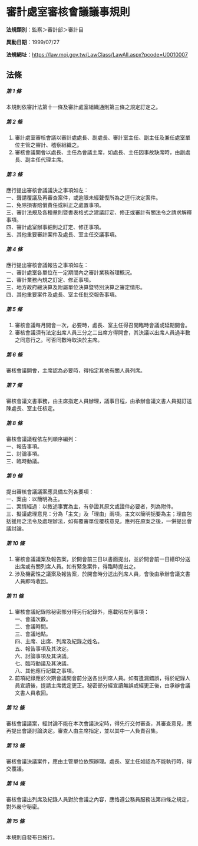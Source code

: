 # 審計處室審核會議議事規則

**法規類別**：監察＞審計部＞審計目

**異動日期**：1999/07/27  

**法規網址**：https://law.moj.gov.tw/LawClass/LawAll.aspx?pcode=U0010007





## 法條
##### 第 1 條
本規則依審計法第十一條及審計處室組織通則第三條之規定訂定之。

##### 第 2 條
1. 審計處室審核會議以審計處處長、副處長、審計室主任、副主任及兼任處室單位主管之審計、稽察組織之。
1. 審核會議開會以處長、主任為會議主席，如處長、主任因事故缺席時，由副處長、副主任代理主席。

##### 第 3 條
應行提出審核會議議決之事項如左：  
一、聲請覆議及再審查案件，或逾限未經聲復所為之逕行決定案件。  
二、免除損害賠償責任或糾正之處置事項。  
三、審計法規及各種章則暨書表格式之建議訂定、修正或審計有關法令之請求解釋事項。  
四、審計處室辦事細則之訂定、修正事項。  
五、其他重要審計案件及處長、室主任交議事項。

##### 第 4 條
應行提出審核會議報告之事項如左：  
一、審計處室各單位在一定期間內之審計業務辦理概況。  
二、審計業務內規之訂定、修正事項。  
三、地方政府總決算及附屬單位決算暨特別決算之審定情形。  
四、其他重要案件及處長、室主任批交報告事項。

##### 第 5 條
1. 審核會議每月開會一次，必要時，處長、室主任得召開臨時會議或延期開會。
1. 審核會議須有法定出席人員三分之二出席方得開會，其決議以出席人員過半數之同意行之。可否同數時取決於主席。

##### 第 6 條
審核會議開會，主席認為必要時，得指定其他有關人員列席。

##### 第 7 條
審核會議文書事務，由主席指定人員辦理，議事日程，由承辦會議文書人員擬訂送陳處長、室主任核定。

##### 第 8 條
審核會議議程依左列順序編列：  
一、報告事項。  
二、討論事項。  
三、臨時動議。

##### 第 9 條
提出審核會議議案應具備左列各要項：  
一、案由：以簡明為主。  
二、案情經過：以敘述事實為主，有參證其原文或證件必要者，列為附件。  
三、擬議處理意見：分為「主文」及「理由」兩項。主文以簡明扼要為主；理由包括援用之法令及處理辦法，如有覆審單位覆核意見，應列在原案之後，一併提出會議討論。

##### 第 10 條
1. 審核會議議案及報告案，於開會前三日以書面提出，並於開會前一日繕印分送出席或有關列席人員。如有緊急案件，得臨時提出之。
1. 涉及機密性之議案及報告案，於開會時分送出列席人員，會後由承辦會議文書人員即時收回。

##### 第 11 條
1. 審核會議紀錄除秘密部分得另行紀錄外，應載明左列事項：  
一、會議次數。  
二、會議時間。  
三、會議地點。  
四、主席、出席、列席及紀錄之姓名。  
五、報告事項及其決定。  
六、討論事項及其決議。  
七、臨時動議及其決議。  
八、其他應行記載之事項。
1. 前項紀錄應於次期會議開會前分送各出列席人員。如有遺漏錯誤，得於紀錄人員宣讀後，提請主席裁定更正。秘密部分經宣讀無誤或經更正後，由承辦會議文書人員收回。

##### 第 12 條
審核會議議案，經討論不能在本次會議決定時，得先行交付審查，其審查意見，應再提出會議討論決定。審查人由主席指定，並以其中一人負責召集。

##### 第 13 條
審核會議決議案件，應由主管單位依照辦理。處長、室主任如認為不能執行時，得交覆議。

##### 第 14 條
審核會議出列席及紀錄人員對於會議之內容，應恪遵公務員服務法第四條之規定，對外嚴守秘密。

##### 第 15 條
本規則自發布日施行。



